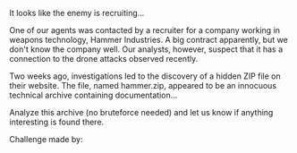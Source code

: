 It looks like the enemy is recruiting...

One of our agents was contacted by a recruiter for a company working in weapons technology, Hammer Industries. A big contract apparently, but we don't know the company well. Our analysts, however, suspect that it has a connection to the drone attacks observed recently.

Two weeks ago, investigations led to the discovery of a hidden ZIP file on their website. The file, named hammer.zip, appeared to be an innocuous technical archive containing documentation...

Analyze this archive (no bruteforce needed) and let us know if anything interesting is found there.

Challenge made by:
